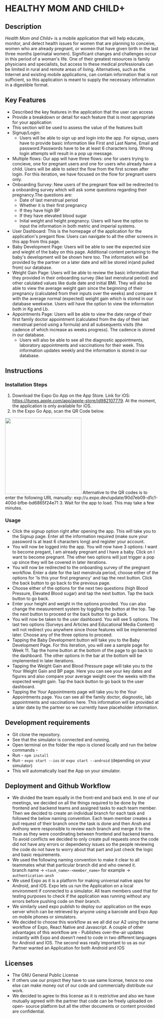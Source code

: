 # HEALTHY MOM AND CHILD+

## Description 
*Health Mom and Child+* is a mobile application that will help educate, monitor, and detect health issues for women that are planning to conceive, women who are already pregnant, or women that have given birth in the last three months (perinatal women).
Significant changes and challenges occur in this period of a woman's life. One of their greatest resources is family physicians and specialists, but access to these medical professionals can be limited in rural and remote areas of living. Alternatives, such as the Internet and existing mobile applications, can contain information that is not sufficient, so this application is meant to supply the necessary information in a digestible format.

## Key Features
 * Described the key features in the application that the user can access
 * Provide a breakdown or detail for each feature that is most appropriate for your application
 * This section will be used to assess the value of the features built
 * Signup/Login:
 	* Users will be able to sign up and login into the app. For signup, users have to provide basic information like First and Last Name, Email and password.Passwords have to be at least 6 characters long. Wrong login attempts will result in a pop up message.
  * Multiple flows: Our app will have three flows: one for users trying to concieve, one for pregnant users and one for users who already have a child. Users will be able to select the flow from the first screen after login. For this iteration, we have focused on the flow for pregnant users only.
  * Onboarding Survey: New users of the pregnant flow will be redirected to a onboarding survey which will ask some questions regarding their pregnancy.The questions are:
	* Date of last menstrual period
	* Whether it is their first pregnancy
	* If they have high BP
	* If they have elevated blood sugar
	* Inital weight and height pregnancy. Users will have the option to input the information in both metric and imperial systems.
* User Dashboard: This is the homepage of the application for the application's pregant flow. Users can navigate to all the other screens in this app from this page.
* Baby Development Page: Users will be able to see the expected size and wieght of the baby on this page. Additional content pertaining to the baby's development will be shown here too. The information will be provided by the partner on a later date and will be stored in(and pulled from) our database.
* Weight Gain Page: Users will be able to review the basic information that they provided in their onboarding survey (like last menstural period) and other calulated values like dude date and initial BMI. They will also be able to view the average weight gain since the beginning of their pregnancy (calculated from their inputs over the weeks) and compare it with the average normal (expected) weight gain which is stored in our database weekwise. Users will have the option to view the information both in Kg and Lb.
* Appointments Page: Users will be able to view the date range of their first family doctor appointment (calculated from the day of their last menstrual period using a formula) and all subsequents visits (the cadence of which increase as weeks progress). The cadence is stored in our database.
	* Users will also be able to see all the diagnostic appointments, laboratory appointments and vaccinations for their week. This information updates weekly and the information is stored in our database.	

## Instructions
### Installation Steps
1. Download the Expo Go App on the App Store. Link for iOS: https://itunes.apple.com/app/apple-store/id982107779. At the moment, the application is only available for iOS.
2. In the Expo Go App, scan the QR Code below.
<img src="https://user-images.githubusercontent.com/53279821/200095567-5660985f-6fda-46fd-b385-9d4ab6d918cd.svg" width="250"> 
Alternative to the QR codes is to enter the following URL manually: exp://u.expo.dev/update/90d7eb09-d1c1-400d-bfbe-bd6865f24e71
3. Wait for the app to load. This may take a few minutes.


### Usage
 * Click the signup option right after opening the app. This will take you to the Signup page. Enter all the information required (make sure your password is at least 6 characters long) and register your account.
 * You will now be logged into the app. You will now have 3 options: I want to become pregant, I am already pregnant and I have a baby. Click on I want to become pregnant. The other two options will just trigger a pop up since they will be covered in later iterations.
 * You will now be redirected to the onboarding survey of the pregnant workflow. Enter a date for the last menstrula period, choose either of the options for 'Is this your first pregnancy' and tap the next button. Click the back button to go back to the previous page.
 * Choose either of the options for the next two questions (high Blood Pressure, Elevated Blood sugar) and tap the next button. Tap the back button to go back.
 * Enter your height and weight in the options provided. You can also change the measurement system by toggling the button at the top. Tap the next button to proceed or the back button to go back.
 * You will now be taken to the user dashboard. You will see 5 options. The last two options (Surveys and Articles and Educational Media Content) will not redirect you anywhere since those features will be implemented later. Choose any of the three options to proceed.
 * Tapping the Baby Development button will take you to the Baby Development Page. For this iteration, you will see a sample page for Week 11. Tap the home button at the bottom of the page to go back to the dashboard. The other options in the bar at the bottom will be implemented in later iterations.
 * Tapping the Weight Gain and Blood Pressure page will take you to the Your Weight Gain and BP page. Here you can see your key dates and figures and also compare your average weight over the weeks with the expected weight gain. Tap the back button to go back to the user dashboard.
 * Tapping the Your Appointments page will take you to the Your Appointments page. You can see all the family doctor, diagnostic, lab appointments and vaccinations here. This information will be provided at a later date by the partner so we currently have placeholder information.

## Development requirements
 * Git clone the repository.
 * See that the simulator is connected and running.
 * Open terminal on the folder the repo is cloned locally and run the below commands -
 * Run - `npm install`
 * Run - `expo start --ios` or  `expo start --android` (depending on your simulator)
 * This will automatically load the App on your simulator.
 

## Deployment and Github Workflow

* We divided the team equally in the front-end and back end. In one of our meetings, we decided on all the things required to be done by the frontend and backend teams and assigned tasks to each team member. Then we decided to create an individual branch for each task and followed the below naming convention. Each team member creates a pull request of their branch once the task is done and then Ansh and Anthony were responsible to review each branch and merge it to the main as they were coordinating between frontend and backend teams. To avoid conflicts we decided to only create pull requests once the code did not have any errors or dependency issues so the people reviewing the code do not have to worry about that part and just check the logic and basic requirements. 
* We used the following naming convention to make it clear to all teammates what that particular branch did and who owned it.         
	 branch name -> `<task_name>-<member_name>`
	 for example -> `authentication-ansh`
* We used Expo as it is a platform for making universal native apps for Android, and iOS. Expo lets us run the Application on a local environment if connected to a simulator. All team members used that for testing purposes to check if the application was running without any errors before pushing code on their branch.
* We similarly used expo publish to deploy our application on the expo server which can be retrieved by anyone using a barcode and Expo App on mobile phones or simulators.
* We decided to choose this workflow as we all did our A2 using the same workflow of Expo, React Native and Javascript. A couple of other advantages of this workflow are - Publishes over-the-air updates instantly with Expo and doesn’t need to code in two different languages for Android and IOS. The second was really important to us as our Partner wanted an Application for both Android and IOS

 ## Licenses 

 * The GNU General Public License
 * If others use our project they have to use same license, hence no one else can make money out of our code and commercially distribute our work.
 * We decided to agree to this license as it is restrictive and also we have mutually agreed with the partner that code can be freely uploaded on open-   source platform but all the other documents or content provided are confidential. 
